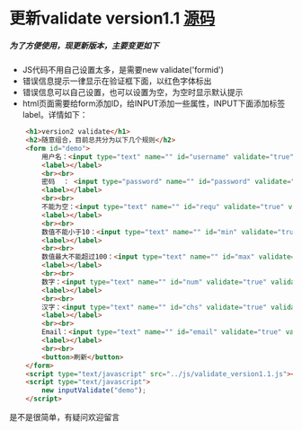 # 更新validate version1.1 [源码](https://github.com/pinglikethinking/jsComponents_works/blob/master/js/validate_version1.1.js)
##### 为了方便使用，现更新版本，主要变更如下
* JS代码不用自己设置太多，是需要new validate('formid')
* 错误信息提示一律显示在验证框下面，以红色字体标出
* 错误信息可以自己设置，也可以设置为空，为空时显示默认提示
* html页面需要给form添加ID，给INPUT添加一些属性，INPUT下面添加标签label。详情如下：

```html
    <h1>version2 validate</h1>
	<h2>随意组合，目前总共分为以下几个规则</h2>
	<form id="demo">
		用户名：<input type="text" name="" id="username" validate="true" validateInfo='{"type":"username"}' error_message="">
		<label></label>
		<br><br>
		密码  ： <input type="password" name="" id="password" validate="true" validateInfo='{"type":"password"}' error_message="">
		<label></label>
		<br><br>
		不能为空：<input type="text" name="" id="requ" validate="true" validateInfo='{"type":"required"}' error_message="">
		<label></label>
		<br><br>
		数值不能小于10：<input type="text" name="" id="min" validate="true" validateInfo='{"type":"min_length","value":"10"}' error_message="">
		<label></label>
		<br><br>
		数值最大不能超过100：<input type="text" name="" id="max" validate="true" validateInfo='{"type":"max_length","value":"100" }' error_message="">
		<label></label>
		<br><br>
		数字：<input type="text" name="" id="num" validate="true" validateInfo='{"type":"number"}' error_message="">
		<label></label>
		<br><br>
		汉字：<input type="text" name="" id="chs" validate="true" validateInfo='{"type":"CHS"}' error_message="">
		<label></label>
		<br><br>
		Email：<input type="text" name="" id="email" validate="true" validateInfo='{"type":"number"};{"type":"email"}' error_message="">
		<label></label>
		<br><br>
		<button>刷新</button>
	</form>
	<script type="text/javascript" src="../js/validate_version1.1.js"></script>
	<script type="text/javascript">
		new inputValidate("demo");
	</script>
```

是不是很简单，有疑问欢迎留言
